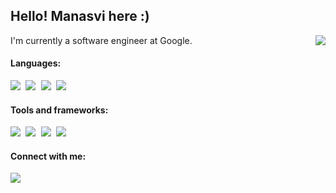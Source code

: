 ## Hello! Manasvi here :)


I'm currently a software engineer at Google.
<img src="https://komarev.com/ghpvc/?username=mmbhatk&color=red&label=Visitors" align="right"/>

#### Languages:

<div>
<pre>
<img src="https://img.shields.io/badge/Python-3776AB?style=for-the-badge&logo=python&logoColor=white"/> <img src="https://img.shields.io/badge/C%2B%2B-00599C?style=for-the-badge&logo=c%2B%2B&logoColor=white"/> <img src="https://img.shields.io/badge/Java-ED8B00?style=for-the-badge&logo=java&logoColor=white"/> <img src="https://img.shields.io/badge/Dart-0175C2?style=for-the-badge&logo=dart&logoColor=white"/>
</pre>
</div>

#### Tools and frameworks:

<div>
<pre>
<img src="https://img.shields.io/badge/Flask-000000?style=for-the-badge&logo=flask&logoColor=white"/> <img src="https://img.shields.io/badge/React-20232A?style=for-the-badge&logo=react&logoColor=61DAFB"/> <img src="https://img.shields.io/badge/Flutter-02569B?style=for-the-badge&logo=flutter&logoColor=white"/> <img src="https://img.shields.io/badge/Material--UI-0081CB?style=for-the-badge&logo=material-ui&logoColor=white"/>
</pre>
</div>


#### Connect with me:

<div>
<a href="https://in.linkedin.com/in/mmbhatk">
  <img src="https://img.shields.io/badge/LinkedIn-0077B5?style=for-the-badge&logo=linkedin&logoColor=white" href="www.google.com"/>
</a>
</div>
